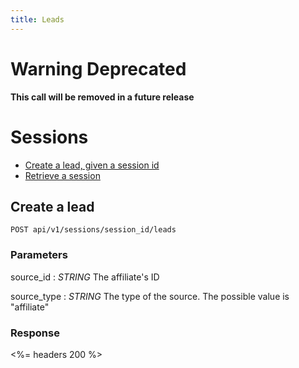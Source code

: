 ```yaml
---
title: Leads
---
```


# Warning Deprecated
**This call will be removed in a future release**

# Sessions

* [Create a lead, given a session id](/v1/sessions/#create-a-lead)
* [Retrieve a session](/v1/sessions/#retrieve-a-session)

## Create a lead

    POST api/v1/sessions/session_id/leads

### Parameters
source_id
: _STRING_ The affiliate's ID

source_type
: _STRING_ The type of the source. The possible value is "affiliate"

### Response

<%= headers 200 %>
